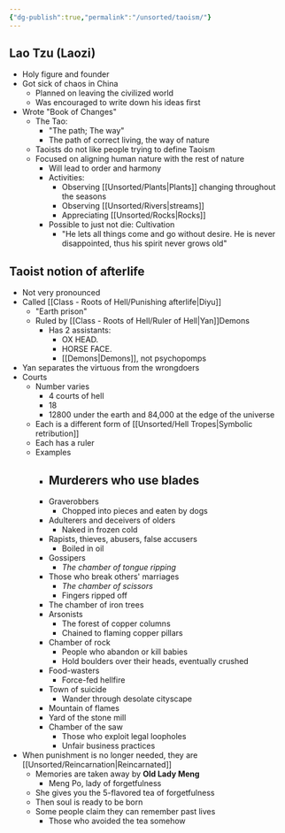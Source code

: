 ```yaml
---
{"dg-publish":true,"permalink":"/unsorted/taoism/"}
---
```



## Lao Tzu (Laozi)
- Holy figure and founder
- Got sick of chaos in China
	- Planned on leaving the civilized world
	- Was encouraged to write down his ideas first
- Wrote "Book of Changes"
	- The Tao:
		- "The path; The way"
		- The path of correct living, the way of nature
	- Taoists do not like people trying to define Taoism
	- Focused on aligning human nature with the rest of nature
		- Will lead to order and harmony
		- Activities:
			- Observing [[Unsorted/Plants\|Plants]] changing throughout the seasons
			- Observing [[Unsorted/Rivers\|streams]]
			- Appreciating [[Unsorted/Rocks\|Rocks]]
		- Possible to just not die: Cultivation
			- "He lets all things come and go without desire. He is never disappointed, thus his spirit never grows old"


## Taoist notion of afterlife
- Not very pronounced
- Called [[Class - Roots of Hell/Punishing afterlife\|Diyu]]
	- "Earth prison"
	- Ruled by [[Class - Roots of Hell/Ruler of Hell\|Yan]]Demons
		- Has 2 assistants:
			- OX HEAD.
			- HORSE FACE.
			- [[Demons\|Demons]], not psychopomps
- Yan separates the virtuous from the wrongdoers
- Courts
	- Number varies
		- 4 courts of hell
		- 18
		- 12800 under the earth and 84,000 at the edge of the universe
	- Each is a different form of [[Unsorted/Hell Tropes\|Symbolic retribution]]
	- Each has a ruler
	- Examples
		- Murderers who use blades
			- 
		- Graverobbers
			- Chopped into pieces and eaten by dogs
		- Adulterers and deceivers of olders
			- Naked in frozen cold
		- Rapists, thieves, abusers, false accusers
			- Boiled in oil
		- Gossipers
			- *The chamber of tongue ripping*
		- Those who break others' marriages
			- *The chamber of scissors*
			- Fingers ripped off
		- The chamber of iron trees
		- Arsonists
			- The forest of copper columns
			- Chained to flaming copper pillars
		- Chamber of rock
			- People who abandon or kill babies
			- Hold boulders over their heads, eventually crushed
		- Food-wasters
			- Force-fed hellfire
		- Town of suicide
			- Wander through desolate cityscape
		- Mountain of flames
		- Yard of the stone mill
		- Chamber of the saw
			- Those who exploit legal loopholes
			- Unfair business practices
- When punishment is no longer needed, they are [[Unsorted/Reincarnation\|Reincarnated]]
	- Memories are taken away by **Old Lady Meng**
		- Meng Po, lady of forgetfulness
	- She gives you the 5-flavored tea of forgetfulness
	- Then soul is ready to be born
	- Some people claim they can remember past lives
		- Those who avoided the tea somehow